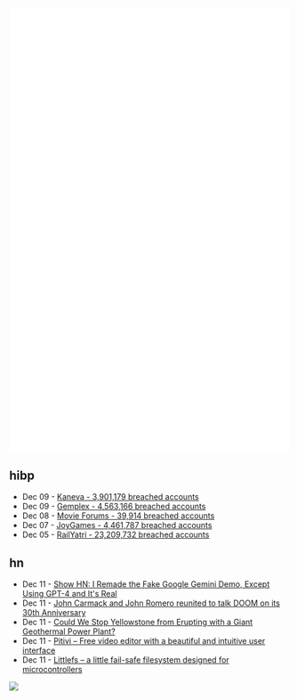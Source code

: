 ![Metrics](https://raw.githubusercontent.com/phixion/phixion/master/metrics.svg)

## hibp

<!--
for https://github.com/phixion/phixion/blob/main/.github/workflows/feeds.yml
-->
<!--START_SECTION:haveibeenpwnd-->
- Dec 09 - [Kaneva - 3,901,179 breached accounts](https://haveibeenpwned.com/PwnedWebsites#Kaneva)
- Dec 09 - [Gemplex - 4,563,166 breached accounts](https://haveibeenpwned.com/PwnedWebsites#Gemplex)
- Dec 08 - [Movie Forums - 39,914 breached accounts](https://haveibeenpwned.com/PwnedWebsites#MovieForums)
- Dec 07 - [JoyGames - 4,461,787 breached accounts](https://haveibeenpwned.com/PwnedWebsites#JoyGames)
- Dec 05 - [RailYatri - 23,209,732 breached accounts](https://haveibeenpwned.com/PwnedWebsites#RailYatri)
<!--END_SECTION:haveibeenpwnd-->

## hn

<!--
for https://github.com/phixion/phixion/blob/main/.github/workflows/feeds.yml
-->
<!--START_SECTION:hn-->
- Dec 11 - [Show HN: I Remade the Fake Google Gemini Demo, Except Using GPT-4 and It's Real](https://sagittarius.greg.technology/)
- Dec 11 - [John Carmack and John Romero reunited to talk DOOM on its 30th Anniversary](https://www.pcgamer.com/for-dooms-30th-anniversary-the-johns-romero-and-carmack-reunited-to-celebrate-the-fps-that-changed-everything-i-want-to-thank-everybody-in-the-doom-community-for-keeping-this-game-alive/)
- Dec 11 - [Could We Stop Yellowstone from Erupting with a Giant Geothermal Power Plant?](https://www.construction-physics.com/p/could-we-stop-yellowstone-from-erupting)
- Dec 11 - [Pitivi – Free video editor with a beautiful and intuitive user interface](https://www.pitivi.org/)
- Dec 11 - [Littlefs – a little fail-safe filesystem designed for microcontrollers](https://github.com/littlefs-project/littlefs)
<!--END_SECTION:hn-->

<!--
for https://yhype.me
-->
![](https://hit.yhype.me/github/profile?user_id=13013670)
